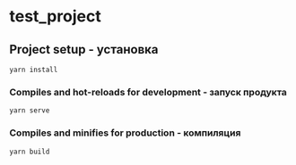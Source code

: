 # test_project

## Project setup - установка

```
yarn install
```

### Compiles and hot-reloads for development - запуск продукта

```
yarn serve
```

### Compiles and minifies for production - компиляция

```
yarn build
```
